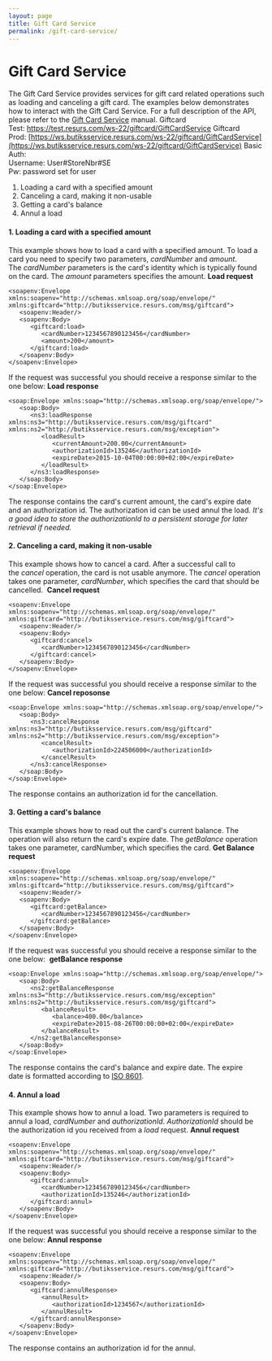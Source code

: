 ```yaml
---
layout: page
title: Gift Card Service
permalink: /gift-card-service/
---
```


# Gift Card Service 

The Gift Card Service provides services for gift card related operations
such as loading and canceling a gift card.
The examples below demonstrates how to interact with the Gift Card
Service. For a full description of the API, please refer to the [Gift
Card
Service](https://test.resurs.com/docs/download/attachments/327709/ResursBank_GiftCardService.pdf?version=1&modificationDate=1464702737000&api=v2) manual.
Giftcard
Test: [https://](http://bs.cte.loc/ws-22/giftcard/GiftCardService)[test.resurs.com](https://test.resurs.com/ws-22/application/ApplicationService)[/ws-22/giftcard/GiftCardService](http://bs.cte.loc/ws-22/giftcard/GiftCardService)
Giftcard
Prod: [https://ws.butiksservice.resurs.com/ws-22/giftcard/GiftCardService](https://ws.butiksservice.resurs.com/ws-22/giftcard/GiftCardService)
Basic Auth:  
Username: User#StoreNbr#SE  
Pw: password set for user
1.  Loading a card with a specified amount
2.  Canceling a card, making it non-usable
3.  Getting a card's balance
4.  Annul a load
#### 1. Loading a card with a specified amount
This example shows how to load a card with a specified amount. To load a
card you need to specify two parameters, *cardNumber* and *amount*.
The *cardNumber* parameters is the card's identity which is typically
found on the card.
The *amount* parameters specifies the amount.
**Load request**
``` syntaxhighlighter-pre
<soapenv:Envelope xmlns:soapenv="http://schemas.xmlsoap.org/soap/envelope/" xmlns:giftcard="http://butiksservice.resurs.com/msg/giftcard">
   <soapenv:Header/>
   <soapenv:Body>
      <giftcard:load>
         <cardNumber>1234567890123456</cardNumber>
         <amount>200</amount>
      </giftcard:load>
   </soapenv:Body>
</soapenv:Envelope>
```
If the request was successful you should receive a response similar to
the one below:
**Load response**
``` syntaxhighlighter-pre
<soap:Envelope xmlns:soap="http://schemas.xmlsoap.org/soap/envelope/">
   <soap:Body>
      <ns3:loadResponse xmlns:ns3="http://butiksservice.resurs.com/msg/giftcard" xmlns:ns2="http://butiksservice.resurs.com/msg/exception">
         <loadResult>
            <currentAmount>200.00</currentAmount>
            <authorizationId>135246</authorizationId>
            <expireDate>2015-10-04T00:00:00+02:00</expireDate>
         </loadResult>
      </ns3:loadResponse>
   </soap:Body>
</soap:Envelope>
```
The response contains the card's current amount, the card's expire date
and an authorization id. The authorization id can be used annul the
load.
*It's a good idea to store the authorizationId to a persistent storage
for later retrieval if needed.*
#### 2. Canceling a card, making it non-usable
This example shows how to cancel a card. After a successful call to
the *cancel* operation, the card is not usable anymore.
The *cancel* operation takes one parameter, *cardNumber*, which
specifies the card that should be cancelled. 
**Cancel request**
``` syntaxhighlighter-pre
<soapenv:Envelope xmlns:soapenv="http://schemas.xmlsoap.org/soap/envelope/" xmlns:giftcard="http://butiksservice.resurs.com/msg/giftcard">
   <soapenv:Header/>
   <soapenv:Body>
      <giftcard:cancel>
         <cardNumber>1234567890123456</cardNumber>
      </giftcard:cancel>
   </soapenv:Body>
</soapenv:Envelope>
```
If the request was successful you should receive a response similar to
the one below:
**Cancel reposonse**
``` syntaxhighlighter-pre
<soap:Envelope xmlns:soap="http://schemas.xmlsoap.org/soap/envelope/">
   <soap:Body>
      <ns3:cancelResponse xmlns:ns3="http://butiksservice.resurs.com/msg/giftcard" xmlns:ns2="http://butiksservice.resurs.com/msg/exception">
         <cancelResult>
            <authorizationId>224506000</authorizationId>
         </cancelResult>
      </ns3:cancelResponse>
   </soap:Body>
</soap:Envelope>
```
The response contains an authorization id for the cancellation.
#### 3. Getting a card's balance
This example shows how to read out the card's current balance. The
operation will also return the card's expire date.
The *getBalance* operation takes one parameter, cardNumber, which
specifies the card.
**Get Balance request**
``` syntaxhighlighter-pre
<soapenv:Envelope xmlns:soapenv="http://schemas.xmlsoap.org/soap/envelope/" xmlns:giftcard="http://butiksservice.resurs.com/msg/giftcard">
   <soapenv:Header/>
   <soapenv:Body>
      <giftcard:getBalance>
         <cardNumber>1234567890123456</cardNumber>
      </giftcard:getBalance>
   </soapenv:Body>
</soapenv:Envelope>
```
If the request was successful you should receive a response similar to
the one below: 
**getBalance response**
``` syntaxhighlighter-pre
<soap:Envelope xmlns:soap="http://schemas.xmlsoap.org/soap/envelope/">
   <soap:Body>
      <ns2:getBalanceResponse xmlns:ns3="http://butiksservice.resurs.com/msg/exception" xmlns:ns2="http://butiksservice.resurs.com/msg/giftcard">
         <balanceResult>
            <balance>400.00</balance>
            <expireDate>2015-08-26T00:00:00+02:00</expireDate>
         </balanceResult>
      </ns2:getBalanceResponse>
   </soap:Body>
</soap:Envelope>
```
The response contains the card's balance and expire date. The expire
date is formatted according to [ISO
8601](http://en.wikipedia.org/wiki/ISO_8601).
#### 4. Annul a load
This example shows how to annul a load. Two parameters is required to
annul a load, *cardNumber* and *authorizationId*.
*AuthorizationId* should be the authorization id you received from a
*load* request.
**Annul request**
``` syntaxhighlighter-pre
<soapenv:Envelope xmlns:soapenv="http://schemas.xmlsoap.org/soap/envelope/" xmlns:giftcard="http://butiksservice.resurs.com/msg/giftcard">
   <soapenv:Header/>
   <soapenv:Body>
      <giftcard:annul>
         <cardNumber>1234567890123456</cardNumber>
         <authorizationId>135246</authorizationId>
      </giftcard:annul>
   </soapenv:Body>
</soapenv:Envelope>
```
If the request was successful you should receive a response similar to
the one below:
**Annul response**
``` syntaxhighlighter-pre
<soapenv:Envelope xmlns:soapenv="http://schemas.xmlsoap.org/soap/envelope/" xmlns:giftcard="http://butiksservice.resurs.com/msg/giftcard">
   <soapenv:Header/>
   <soapenv:Body>
      <giftcard:annulResponse>
         <annulResult>
            <authorizationId>1234567</authorizationId>
         </annulResult>
      </giftcard:annulResponse>
   </soapenv:Body>
</soapenv:Envelope>
```
The response contains an authorization id for the annul.
